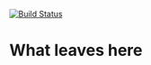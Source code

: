 [![Build Status](https://travis-ci.com/Krinkle/mw-gadget-whatleaveshere.svg?branch=master)](https://travis-ci.com/Krinkle/mw-gadget-whatleaveshere)

# What leaves here
